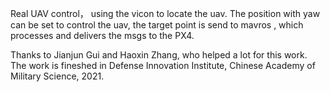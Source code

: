 Real UAV control， using the vicon to locate the uav.  The position with yaw can be set to control the uav, the target point is send to mavros , which processes and delivers the msgs to the PX4.

Thanks to Jianjun Gui and Haoxin Zhang, who  helped a lot for this work.  The work is fineshed in Defense Innovation Institute, Chinese Academy of Military Science, 2021.

